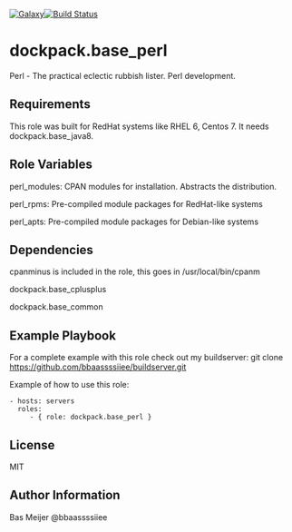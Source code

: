[![Galaxy](https://img.shields.io/badge/galaxy-dockpack.base__perl-blue.svg?style=flat)](https://galaxy.ansible.com/dockpack/base_perl)[![Build Status](https://api.travis-ci.org/dockpack/base_perl.svg)](https://travis-ci.org/dockpack/base_perl)


dockpack.base_perl
=========

Perl - The practical eclectic rubbish lister. Perl development.

Requirements
------------

This role was built for RedHat systems like RHEL 6, Centos 7.
It needs dockpack.base_java8.

Role Variables
--------------

perl\_modules: CPAN modules for installation. Abstracts the distribution.

perl\_rpms: Pre-compiled module packages for RedHat-like systems

perl\_apts: Pre-compiled module packages for Debian-like systems


Dependencies
------------
cpanminus is included in the role, this goes in /usr/local/bin/cpanm

dockpack.base\_cplusplus

dockpack.base\_common


Example Playbook
----------------
For a complete example with this role check out my buildserver:
git clone https://github.com/bbaassssiiee/buildserver.git

Example of how to use this role:

    - hosts: servers
      roles:
         - { role: dockpack.base_perl }

License
-------

MIT

Author Information
------------------
Bas Meijer @bbaassssiiee
